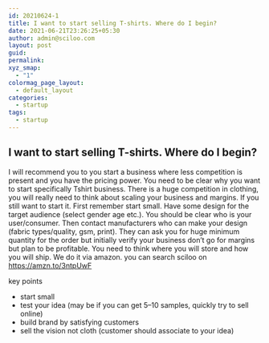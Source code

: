 ```yaml
---
id: 20210624-1
title: I want to start selling T-shirts. Where do I begin?
date: 2021-06-21T23:26:25+05:30
author: admin@sciloo.com
layout: post
guid: 
permalink: 
xyz_smap:
  - "1"
colormag_page_layout:
  - default_layout
categories:
  - startup
tags:
  - startup
---
```


## I want to start selling T-shirts. Where do I begin?

I will recommend you to you start a business where less competition is present and you have the pricing power. You need to be clear why you want to start specifically Tshirt business. There is a huge competition in clothing, you will really need to think about scaling your business and margins. 
If you still want to start it. First remember start small. Have some design for the target audience (select gender age etc.). You should be clear who is your user/consumer. Then contact manufacturers who can make your design (fabric types/quality, gsm, print). They can ask you for huge minimum quantity for the order but initially verify your business don’t go for margins but plan to be profitable. You need to think where you will store and how you will ship. We do it via amazon. you can search sciloo on 
https://amzn.to/3ntpUwF

key points
 - start small
 - test your idea (may be if you can get 5–10 samples, quickly try to sell online)
 - build brand by satisfying customers
 - sell the vision not cloth (customer should associate to your idea)
